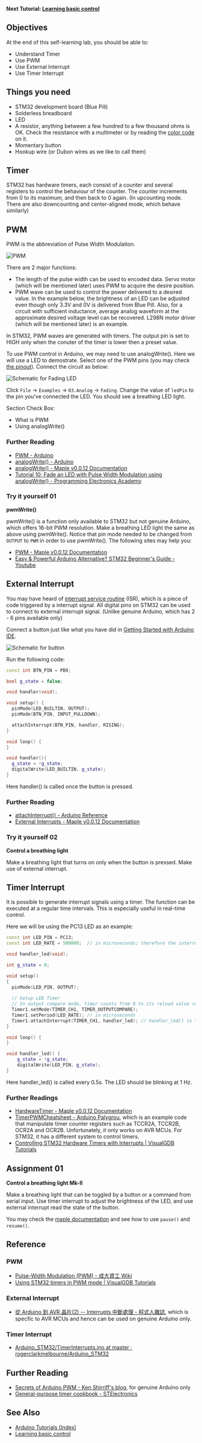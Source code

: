 **Next Tutorial: [Learning basic control](Arduino-Tutorials-(Learning-basic-control))**

## Objectives
At the end of this self-learning lab, you should be able to:
* Understand Timer
* Use PWM
* Use External Interrupt
* Use Timer Interrupt

## Things you need
* STM32 development board (Blue Pill)
* Solderless breadboard
* LED
* A resistor, anything between a few hundred to a few thousand ohms is OK. Check the resistance with a multimeter or by reading the [color code](https://www.allaboutcircuits.com/tools/resistor-color-code-calculator/) on it.
* Momentary button
* Hookup wire (or Dubon wires as we like to call them)

## Timer
STM32 has hardware timers, each consist of a counter and several registers to control the behaviour of the counter. The counter increments from 0 to its maximum, and then back to 0 again. (In upcounting mode. There are also downcounting and center-aligned mode, which behave similarly)

## PWM
PWM is the abbreviation of Pulse Width Modulation.

![PWM](/m2robocon/m2_wiki/blob/master/images/(Arduino_Tutorials)_PWM.gif)

There are 2 major functions:
* The length of the pulse width can be used to encoded data. Servo motor (which will be mentioned later) uses PWM to acquire the desire position.
* PWM wave can be used to control the power delivered to a desired value. In the example below, the brightness of an LED can be adjusted even though only 3.3V and 0V is delivered from Blue Pill. Also, for a circuit with sufficient inductance, average analog waveform at the approximate desired voltage level can be recovered. L298N motor driver (which will be mentioned later) is an example.

In STM32, PWM waves are generated with timers. The output pin is set to HIGH only when the conuter of the timer is lower then a preset value.

To use PWM control in Arduino, we may need to use analogWrite(). Here we will use a LED to demostrate. Select one of the PWM pins (you may check [the pinout](/m2robocon/m2_wiki/blob/master/images/(Arduino_Tutorials)_Blue_pill_pinout.gif)). Connect the circuit as below:

![Schematic for Fading LED](/m2robocon/m2_wiki/blob/master/images/(Arduino_Tutorials)_PWM_schem.png)

Click `File` → `Examples` → `03.Analog` → `Fading`. Change the value of `ledPin` to the pin you've connected the LED. You should see a breathing LED light.

Section Check Box:
* What is PWM
* Using analogWrite()

### Further Reading
* [PWM - Arduino](https://www.arduino.cc/en/Tutorial/PWM)
* [analogWrite() - Arduino](https://www.arduino.cc/en/Reference/AnalogWrite)
* [analogWrite() - Maple v0.0.12 Documentation](http://docs.leaflabs.com/static.leaflabs.com/pub/leaflabs/maple-docs/0.0.12/lang/api/analogwrite.html)
* [Tutorial 10: Fade an LED with Pulse Width Modulation using analogWrite() - Programming Electronics Academy](https://programmingelectronics.com/tutorial-10-fade-an-led-with-pulse-width-modulation-using-analogwrite/)

### Try it yourself 01
**pwmWrite()**

pwmWrite() is a function only available to STM32 but not genuine Arduino, which offers 16-bit PWM resolution. Make a breathing LED light the same as above using pwmWrite(). Notice that pin mode needed to be changed from `OUTPUT` to `PWM` in order to use pwmWrite(). The following sites may help you:
  * [PWM - Maple v0.0.12 Documentation](http://docs.leaflabs.com/static.leaflabs.com/pub/leaflabs/maple-docs/0.0.12/pwm.html)
  * [Easy & Powerful Arduino Alternative? STM32 Beginner's Guide - Youtube](https://www.youtube.com/watch?v=EaZuKRSvwdo)


## External Interrupt
You may have heard of [interrupt service routine](https://en.wikipedia.org/wiki/Interrupt_handler) (ISR), which is a piece of code triggered by a interrupt signal. All digital pins on STM32 can be used to connect to external interrupt signal. (Unlike genuine Arduino, which has 2 - 6 pins available only)

Connect a button just like what you have did in [Getting Started with Arduino IDE](Arduino-Tutorials-(Getting-Started-with-Arduino-IDE)).

![Schematic for button](/m2robocon/m2_wiki/blob/master/images/(Arduino_Tutorials)_TIY02_schem.png)

Run the following code:

```c++
const int BTN_PIN = PB9;

bool g_state = false;

void handler(void);

void setup() {
  pinMode(LED_BUILTIN, OUTPUT);
  pinMode(BTN_PIN, INPUT_PULLDOWN);

  attachInterrupt(BTN_PIN, handler, RISING);
}

void loop() {
}

void handler(){
  g_state = !g_state;
  digitalWrite(LED_BUILTIN, g_state);
}
```

Here handler() is called once the button is pressed.

### Further Reading
* [attachInterrupt() - Arduino Reference](https://www.arduino.cc/reference/en/language/functions/external-interrupts/attachinterrupt/)
* [External Interrupts - Maple v0.0.12 Documentation](http://docs.leaflabs.com/static.leaflabs.com/pub/leaflabs/maple-docs/0.0.12/external-interrupts.html)


### Try it yourself 02
**Control a breathing light**

Make a breathing light that turns on only when the button is pressed. Make use of external interrupt.

## Timer Interrupt
It is possible to generate interrupt signals using a timer. The function can be executed at a regular time intervals. This is especially useful in real-time control.

Here we will be using the PC13 LED as an example:

```c++
const int LED_PIN = PC13;
const int LED_RATE = 500000;  // in microseconds; therefore the interrupt handler will be called every 0.5s

void handler_led(void);

int g_state = 0;

void setup()
{
  pinMode(LED_PIN, OUTPUT);
  
  // Setup LED Timer
  // In output compare mode, timer counts from 0 to its reload value repeatedly; every time the counter value reaches one of the channel compare values, the corresponding interrupt is fired.
  Timer1.setMode(TIMER_CH1, TIMER_OUTPUTCOMPARE);
  Timer1.setPeriod(LED_RATE); // in microseconds
  Timer1.attachInterrupt(TIMER_CH1, handler_led); // handler_led() is the interrupt handler
}

void loop() {
}

void handler_led() {
    g_state = !g_state;
    digitalWrite(LED_PIN, g_state);
}
```

Here handler_led() is called every 0.5s. The LED should be blinking at 1 Hz.

### Further Readings
* [HardwareTimer - Maple v0.0.12 Documentation](http://docs.leaflabs.com/static.leaflabs.com/pub/leaflabs/maple-docs/0.0.12/lang/api/hardwaretimer.html)
* [TimerPWMCheatsheet - Arduino Palygrou](https://www.instructables.com/id/Arduino-Timer-Interrupts/), which is an example code that manipulate timer counter registers such as TCCR2A, TCCR2B, OCR2A and OCR2B. Unfortunately, it only works on AVR MCUs. For STM32, it has a different system to control timers.
* [Controlling STM32 Hardware Timers with Interrupts | VisualGDB Tutorials](https://visualgdb.com/tutorials/arm/stm32/timers/)

## Assignment 01
**Control a breathing light Mk-II**

Make a breathing light that can be toggled by a button or a command from serial input. Use timer interrupt to adjust the brightness of the LED, and use external interrupt read the state of the button.

You may check the [maple documentation](http://docs.leaflabs.com/static.leaflabs.com/pub/leaflabs/maple-docs/0.0.12/lang/api/hardwaretimer.html) and see how to use `pause()` and `resume()`.

## Reference

### PWM
* [Pulse-Width Modulation (PWM) - 成大資工 Wiki](http://wiki.csie.ncku.edu.tw/embedded/PWM)
* [Using STM32 timers in PWM mode | VisualGDB Tutorials](https://visualgdb.com/tutorials/arm/stm32/pwm/)

### External Interrupt
* [從 Arduino 到 AVR 晶片(2) -- Interrupts 中斷處理 - 程式人雜誌](http://programmermagazine.github.io/201407/htm/article1.html), which is specfic to AVR MCUs and hence can be used on genuine Arduino only.

### Timer Interrupt
* [Arduino_STM32/TimerInterrupts.ino at master · rogerclarkmelbourne/Arduino_STM32](https://github.com/rogerclarkmelbourne/Arduino_STM32/blob/master/STM32F1/libraries/A_STM32_Examples/examples/Maple/TimerInterrupts/TimerInterrupts.ino)

## Further Reading
* [Secrets of Arduino PWM - Ken Shirriff's blog](http://www.righto.com/2009/07/secrets-of-arduino-pwm.html), for genuine Arduino only
* [General-purpose timer cookbook - STElectronics](https://www.st.com/content/ccc/resource/technical/document/application_note/group0/91/01/84/3f/7c/67/41/3f/DM00236305/files/DM00236305.pdf/jcr:content/translations/en.DM00236305.pdf)

## See Also
* [Arduino Tutorials (Index)](Arduino-Tutorials-(Index))
* [Learning basic control](Arduino-Tutorials-(Learning-basic-control))